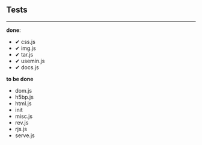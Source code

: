 ## Tests

---

**done**:

- ✔ css.js
- ✔ img.js
- ✔ tar.js
- ✔ usemin.js
- ✔ docs.js

**to be done**
- dom.js
- h5bp.js
- html.js
- init
- misc.js
- rev.js
- rjs.js
- serve.js

